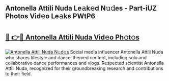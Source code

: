 ## Antonella Attili Nuda Le𝚊k𝚎d N𝚞𝚍es - Part-iUZ Photos Vid𝚎o Le𝚊ks PWtP6

# <h2><a href="http://fbd6qwz.evod.top/?m=Antonella+Attili+Nuda">🔗 👉🔴 Antonella Attili Nuda Vid𝚎o Ph𝚘t𝚘s</a></h2>

[![Antonella Attili Nuda N𝚞d𝚎s](https://i.imgur.com/8V9OHl7.gif)](http://fbd6qwz.evod.top/?m=Antonella+Attili+Nuda)
Social media influencer Antonella Attili Nuda who shares lifestyle and dance-themed content, including solo and collaborative dance performances and vlogs. Respected scientist Antonella Attili Nuda, recognized for their groundbreaking research and contributions to their field. 
